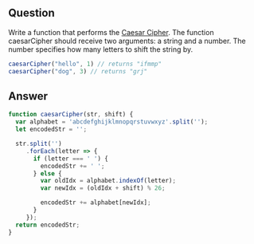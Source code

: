 ## Question
Write a function that performs the [Caesar Cipher](https://learncryptography.com/classical-encryption/caesar-cipher). The function caesarCipher should receive two arguments: a string and a number. The number specifies how many letters to shift the string by.

```js
caesarCipher("hello", 1) // returns "ifmmp"
caesarCipher("dog", 3) // returns "grj"
```

## Answer
```js
function caesarCipher(str, shift) {
  var alphabet = 'abcdefghijklmnopqrstuvwxyz'.split('');
  let encodedStr = '';

  str.split('')
     .forEach(letter => {
       if (letter === ' ') {
         encodedStr += ' ';
       } else {
         var oldIdx = alphabet.indexOf(letter);
         var newIdx = (oldIdx + shift) % 26;

         encodedStr += alphabet[newIdx];
       }
     });
  return encodedStr;
}
```
